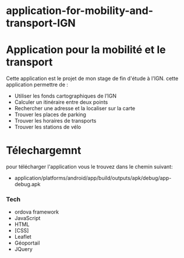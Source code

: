 # application-for-mobility-and-transport-IGN
# Application pour la mobilité et le transport

Cette application est le  projet de mon stage de fin d'étude à l'IGN.
cette application permettre de :
  - Utiliser les fonds cartographiques de l’IGN
  - Calculer un itinéraire entre deux points
  - Rechercher une adresse et la localiser sur la carte 
  - Trouver les places de parking 
  - Trouver les horaires de transports 
  - Trouver les stations de vélo 

# Télechargemnt
pour télécharger l'application vous le trouvez dans le chemin suivant: 
  - application/platforms/android/app/build/outputs/apk/debug/app-debug.apk

### Tech

* ordova framework 
* JavaScript
* HTML
* [CSS] 
* Leaflet
* Géoportail
* JQuery

